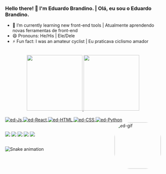 ### Hello there! 👋 I'm Eduardo Brandino. | Olá, eu sou o Eduardo Brandino.

- 🌱 I’m currently learning new front-end tools | Atualmente aprendendo novas ferramentas de front-end
- 😄 Pronouns: He/His | Ele/Dele
- ⚡ Fun fact: I was an amateur cyclist | Eu praticava ciclismo amador


##
<div align="center">
  <a href="https://github.com/eduardo-brandino">
  <img height="180em" src="https://github-readme-stats.vercel.app/api?username=eduardo-brandino&show_icons=true&theme=tokyonight&include_all_commits=true&count_private=true"/>
  <img height="180em" src="https://github-readme-stats.vercel.app/api/top-langs/?username=eduardo-brandino&layout=compact&langs_count=7&theme=tokyonight"/>
</div>
  
 <div style="display: inline_block"><br>
  <img align="center" alt="ed-Js" src="https://img.shields.io/badge/JavaScript-F7DF1E?style=for-the-badge&logo=javascript&logoColor=black">
  <img align="center" alt="ed-React" src="https://img.shields.io/badge/React-20232A?style=for-the-badge&logo=react&logoColor=61DAFB">
  <img align="center" alt="ed-HTML" src="https://img.shields.io/badge/HTML5-E34F26?style=for-the-badge&logo=html5&logoColor=white">
  <img align="center" alt="ed-CSS" src="https://img.shields.io/badge/CSS3-1572B6?style=for-the-badge&logo=css3&logoColor=white">
  <img align="center" alt="ed-Python" src="https://img.shields.io/badge/Python-3776AB?style=for-the-badge&logo=python&logoColor=white">
  <img align="right" alt="ed-gif" height="150" style="border-radius:50px;" src="https://cdn.discordapp.com/attachments/751977497670975491/910599249945841734/gif_gif_2.gif">
</div>
  
##
  
<div>
  <div> 
  <a href="https://www.instagram.com/imedhughes/" target="_blank"><img src="https://img.shields.io/badge/-Instagram-%23E4405F?style=for-the-badge&logo=instagram&logoColor=white" target="_blank"></a>
 	<a href="https://www.twitch.tv/edwardhughes" target="_blank"><img src="https://img.shields.io/badge/Twitch-9146FF?style=for-the-badge&logo=twitch&logoColor=white" target="_blank"></a> 
  <a href = "mailto:eduardo.brandino@fatecitapetininga.edu.br"><img src="https://img.shields.io/badge/Gmail-D14836?style=for-the-badge&logo=gmail&logoColor=white" target="_blank"></a>
  <a href = "mailto:eduardo.brandino@fatecitapetininga.edu.br"><img src="https://img.shields.io/badge/Microsoft_Outlook-0078D4?style=for-the-badge&logo=microsoft-outlook&logoColor=white" target="_blank"></a>
  <a href="https://www.linkedin.com" target="_blank"><img src="https://img.shields.io/badge/-LinkedIn-%230077B5?style=for-the-badge&logo=linkedin&logoColor=white" target="_blank"></a> 
</div>
  
##
![Snake animation](https://github.com/eduardo-brandino/eduardo-brandino/blob/output/github-contribution-grid-snake.svg)
